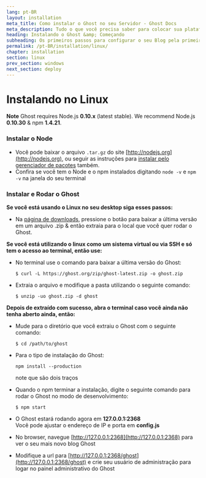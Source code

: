 ```yaml
---
lang: pt-BR
layout: installation
meta_title: Como instalar o Ghost no seu Servidor - Ghost Docs
meta_description: Tudo o que você precisa saber para colocar sua plataforma Ghost funcionando no seu ambiente local, ou em um ambiente remoto.
heading: Instalando o Ghost &amp; Começando
subheading: Os primeiros passos para configurar o seu Blog pela primeira vez.
permalink: /pt-BR/installation/linux/
chapter: installation
section: linux
prev_section: windows
next_section: deploy
---
```



# Instalando no Linux <a id="install-linux"></a>

<p class="note"><strong>Note</strong> Ghost requires Node.js <strong>0.10.x</strong> (latest stable). We recommend Node.js <strong>0.10.30</strong> & npm <strong>1.4.21</strong>.</p>

### Instalar o Node

*   Você pode baixar o arquivo `.tar.gz` do site [http://nodejs.org](http://nodejs.org), ou seguir as instruções para [instalar pelo gerenciador de pacotes](https://github.com/joyent/node/wiki/Installing-Node.js-via-package-manager) também.
*   Confira se você tem o Node e o npm instalados digitando `node -v` e `npm -v` na janela do seu terminal

### Instalar e Rodar o Ghost


**Se você está usando o Linux no seu desktop siga esses passos:**

*   Na [página de downloads](https://ghost.org/download/), pressione o botão para baixar a última versão em um arquivo .zip & então extraia para o local que você quer rodar o Ghost.


**Se você está utilizando o linux como um sistema virtual ou via SSH e só tem o acesso ao terminal, então use:**

*   No terminal use o comando para baixar a última versão do Ghost:

    ```
    $ curl -L https://ghost.org/zip/ghost-latest.zip -o ghost.zip
    ```

*   Extraia o arquivo e modifique a pasta utilizando o seguinte comando:

    ```
    $ unzip -uo ghost.zip -d ghost
    ```


**Depois de extraído com sucesso, abra o terminal caso você ainda não tenha aberto ainda, então:**

*   Mude para o diretório que você extraiu o Ghost com o seguinte comando:

    ```
    $ cd /path/to/ghost
    ```

*   Para o tipo de instalação do Ghost:

    ```
    npm install --production
    ```
    <span class="note">note que são dois traços</span>

*   Quando o npm terminar a instalação, digite o seguinte comando para rodar o Ghost no modo de desenvolvimento:

    ```
    $ npm start
    ```

*   O Ghost estará rodando agora em **127.0.0.1:2368**<br />
    <span class="note">Você pode ajustar o endereço de IP e porta em **config.js**</span>

*   No browser, navegue [http://127.0.0.1:2368](http://127.0.0.1:2368) para ver o seu mais novo blog Ghost
*   Modifique a url para [http://127.0.0.1:2368/ghost](http://127.0.0.1:2368/ghost) e crie seu usuário de administração para logar no painel administrativo do Ghost